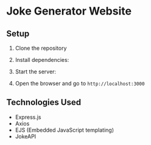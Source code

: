 # Joke Generator Website

## Setup

1. Clone the repository
2. Install dependencies:


3. Start the server:


4. Open the browser and go to `http://localhost:3000`

## Technologies Used
- Express.js
- Axios
- EJS (Embedded JavaScript templating)
- JokeAPI
